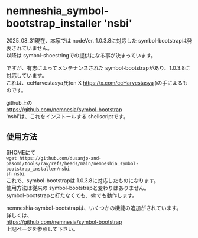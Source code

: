 # nemneshia_symbol-bootstrap_installer 'nsbi'

2025_08_31現在、本家では nodeVer. 1.0.3.8に対応した symbol-bootstrapは発表されていません。  
以降は symbol-shoestringでの提供になる事が決まっています。  

ですが、有志によってメンテナンスされた symbol-bootstrapがあり、1.0.3.8に対応しています。  
これは、ccHarvestasya氏(on X https://x.com/ccHarvestasya )の手によるものです。  

github上の  
https://github.com/nemnesia/symbol-bootstrap  
'nsbi'は、これをインストールする shellscriptです。 

## 使用方法
$HOMEにて  
`wget https://github.com/dusanjp-and-pasomi/tools/raw/refs/heads/main/nemneshia_symbol-bootstrap_installer/nsbi`  
`sh nsbi`  
これで、symbol-bootstrapは 1.0.3.8に対応したものになります。  
使用方法は従来の symbol-bootstrapと変わりはありません。  
symbol-bootstrapと打たなくても、sbでも動作します。  

nemneshia-symbol-bootstrapは、いくつかの機能の追加がされています。  
詳しくは、    
https://github.com/nemnesia/symbol-bootstrap  
上記ページを参照して下さい。
